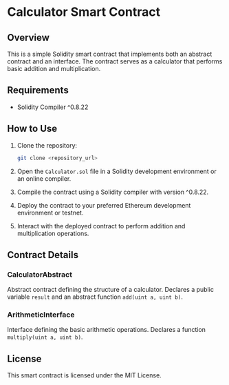 # Calculator Smart Contract

## Overview

This is a simple Solidity smart contract that implements both an abstract contract and an interface. 
The contract serves as a calculator that performs basic addition and multiplication.

## Requirements

- Solidity Compiler ^0.8.22

## How to Use

1. Clone the repository:

    ```bash
    git clone <repository_url>
    ```

2. Open the `Calculator.sol` file in a Solidity development environment or an online compiler.

3. Compile the contract using a Solidity compiler with version ^0.8.22.

4. Deploy the contract to your preferred Ethereum development environment or testnet.

5. Interact with the deployed contract to perform addition and multiplication operations.

## Contract Details

### CalculatorAbstract

Abstract contract defining the structure of a calculator.
Declares a public variable `result` and an abstract function `add(uint a, uint b)`.

### ArithmeticInterface

Interface defining the basic arithmetic operations.
Declares a function `multiply(uint a, uint b)`.

## License

This smart contract is licensed under the MIT License.
